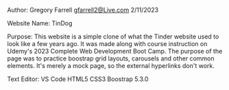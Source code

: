 Author: Gregory Farrell
gfarrell2@Live.com
2/11/2023

Website Name: TinDog

Purpose: This website is a simple clone of what the Tinder website used to look like a few years ago. It was made along with course instruction on Udemy's 2023 Complete Web Development Boot Camp. The purpose of the page was to practice boostrap grid layouts, carousels and other common elements. It's merely a mock page, so the external hyperlinks don't work.

Text Editor: VS Code
HTML5
CSS3
Boostrap 5.3.0

